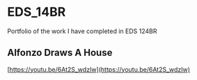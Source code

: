 # EDS_14BR
Portfolio of the work I have completed in EDS 124BR

## Alfonzo Draws A House
[https://youtu.be/6At2S_wdzIw](https://youtu.be/6At2S_wdzIw)

